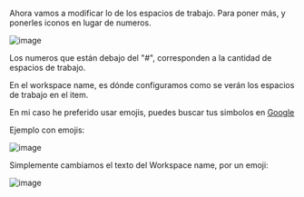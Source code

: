 Ahora vamos a modificar lo de los espacios de trabajo.
Para poner más, y ponerles iconos en lugar de numeros.

![image](https://github.com/Inf0sth/Kali-linux-Custom/assets/106565371/954e45ba-f9cf-45cc-a19b-aeb8bd011e19)

Los numeros que están debajo del "#", corresponden a la cantidad de espacios de trabajo.

En el workspace name, es dónde configuramos como se verán los espacios de trabajo en el item.

En mi caso he preferido usar emojis, puedes buscar tus simbolos en [Google](https://www.google.com/search?q=symbols&client=firefox-b-e&sca_esv=f51016d82d090bea&sxsrf=ADLYWIKVrtAEjvstWy3c60qqpo1wdsy39g%3A1718502175959&ei=H0NuZoKgOq_fwbkPj9SkkAQ&ved=0ahUKEwjCq_m9_96GAxWvbzABHQ8qCUIQ4dUDCBA&uact=5&oq=symbols&gs_lp=Egxnd3Mtd2l6LXNlcnAiB3N5bWJvbHMyDRAAGIAEGLEDGEMYigUyChAAGIAEGEMYigUyCBAAGIAEGLEDMggQABiABBixAzIFEAAYgAQyBRAAGIAEMgUQABiABDIHEAAYgAQYCjIFEAAYgAQyBRAAGIAESOQpUJIQWNEfcAZ4AZABAJgB4gGgAdwLqgEFMC4xLja4AQPIAQD4AQGYAg2gArEMwgIKEAAYsAMY1gQYR8ICDRAAGIAEGLADGEMYigXCAg4QLhiABBixAxjRAxjHAcICDRAuGIAEGEMY1AIYigXCAggQLhiABBixA8ICBRAuGIAEmAMA4gMFEgExIECIBgGQBgqSBwU2LjEuNqAHzDE&sclient=gws-wiz-serp)

Ejemplo con emojis:

![image](https://github.com/Inf0sth/Kali-linux-Custom/assets/106565371/ff354384-90ec-4bfe-bd9c-3b65e7251907)

Simplemente cambiamos el texto del Workspace name, por un emoji:

![image](https://github.com/Inf0sth/Kali-linux-Custom/assets/106565371/61b9a475-3198-4bc9-a1eb-52e6184d5146)

